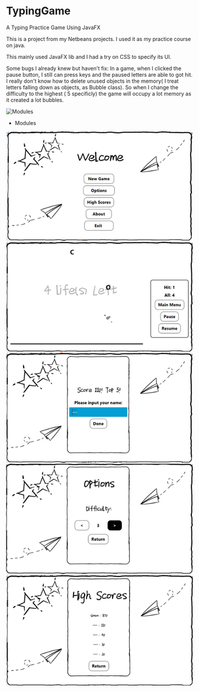 # TypingGame
A Typing Practice Game Using JavaFX

This is a project from my Netbeans projects.
I used it as my practice course on java.

This mainly used JavaFX lib and I had a try on CSS to specify its UI.

Some bugs I already knew but haven't fix:
     In a game, when I clicked the pause button, I still can press keys and the paused letters are able to got hit.
     I really don't know how to delete unused objects in the memory( I treat letters falling down as objects, as Bubble class). So when I change the difficulty to the highest ( 5 specificly) the game will occupy a lot memory as it created a lot bubbles.


![Modules](./readme_res/er.png)

- Modules

![pic1](./readme_res/show1.png)
![pic2](./readme_res/show2.png)
![pic3](./readme_res/show3.png)
![pic4](./readme_res/show4.png)
![pic4](./readme_res/show5.png)